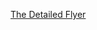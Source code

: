 [The Detailed Flyer](https://github.com/RoaringForkTech/EndOfYearCelebrationAndAppContest2018/blob/master/docs/Party_AppContest.pdf)
